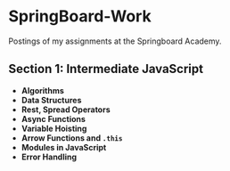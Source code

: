 # SpringBoard-Work

Postings of my assignments at the Springboard Academy.

## Section 1: Intermediate JavaScript

- **Algorithms**
- **Data Structures**
- **Rest, Spread Operators**
- **Async Functions**
- **Variable Hoisting**
- **Arrow Functions and `.this`**
- **Modules in JavaScript**
- **Error Handling**
